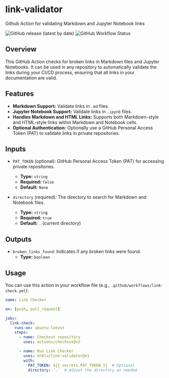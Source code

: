 # link-validator
Github Action for validating Markdown and Jupyter Notebook links

![GitHub release (latest by date)](https://img.shields.io/github/v/release/mr8lu/link-validator)
![GitHub Workflow Status](https://img.shields.io/github/actions/workflow/status/mr8lu/link-validator/example-usage.yml)

## Overview

This GitHub Action checks for broken links in Markdown files and Jupyter Notebooks. It can be used in any repository to automatically validate the links during your CI/CD process, ensuring that all links in your documentation are valid.

## Features

- **Markdown Support:** Validate links in `.md` files.
- **Jupyter Notebook Support:** Validate links in `.ipynb` files.
- **Handles Markdown and HTML Links:** Supports both Markdown-style and HTML-style links within Markdown and Notebook cells.
- **Optional Authentication:** Optionally use a GitHub Personal Access Token (PAT) to validate links in private repositories.

## Inputs

- `PAT_TOKEN` (optional): GitHub Personal Access Token (PAT) for accessing private repositories.
  - **Type:** `string`
  - **Required:** `false`
  - **Default:** `None`
  
- `directory` (required): The directory to search for Markdown and Notebook files.
  - **Type:** `string`
  - **Required:** `true`
  - **Default:** `.` (current directory)

## Outputs

- `broken_links_found`: Indicates if any broken links were found.
  - **Type:** `boolean`

## Usage

You can use this action in your workflow file (e.g., `.github/workflows/link-check.yml`):

```yaml
name: Link Checker

on: [push, pull_request]

jobs:
  link-check:
    runs-on: ubuntu-latest
    steps:
      - name: Checkout repository
        uses: actions/checkout@v2

      - name: Run Link Checker
        uses: mr8lu/link-validator@v1
        with:
          PAT_TOKEN: ${{ secrets.PAT_TOKEN }}  # Optional
          directory: '.'  # Adjust the directory as needed
```
